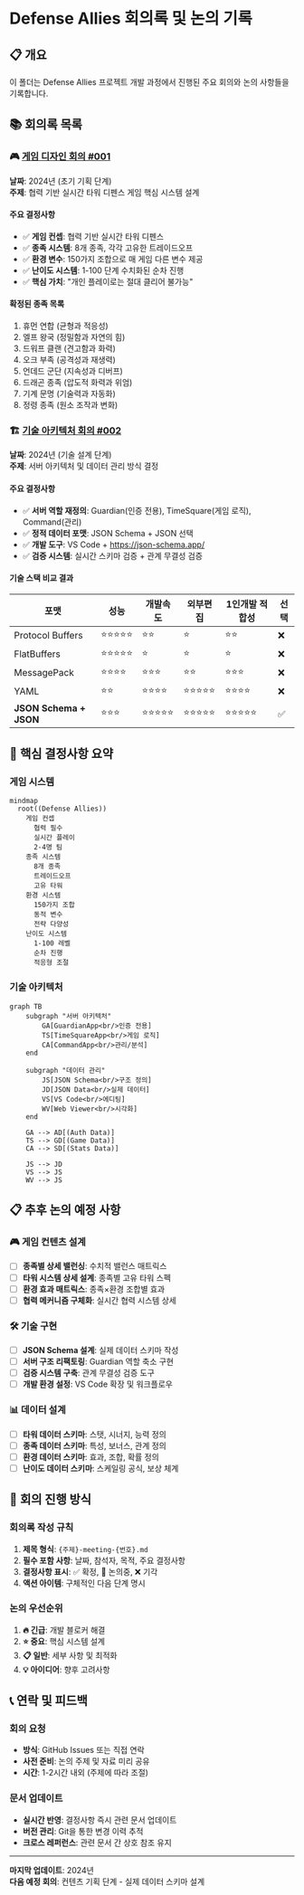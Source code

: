# Defense Allies 회의록 및 논의 기록

## 📋 개요
이 폴더는 Defense Allies 프로젝트 개발 과정에서 진행된 주요 회의와 논의 사항들을 기록합니다.

## 📚 회의록 목록

### 🎮 [게임 디자인 회의 #001](./game-design-meeting-001.md)
**날짜**: 2024년 (초기 기획 단계)  
**주제**: 협력 기반 실시간 타워 디펜스 게임 핵심 시스템 설계

#### 주요 결정사항
- ✅ **게임 컨셉**: 협력 기반 실시간 타워 디펜스
- ✅ **종족 시스템**: 8개 종족, 각각 고유한 트레이드오프
- ✅ **환경 변수**: 150가지 조합으로 매 게임 다른 변수 제공
- ✅ **난이도 시스템**: 1-100 단계 수치화된 순차 진행
- ✅ **핵심 가치**: "개인 플레이로는 절대 클리어 불가능"

#### 확정된 종족 목록
1. 휴먼 연합 (균형과 적응성)
2. 엘프 왕국 (정밀함과 자연의 힘)
3. 드워프 클랜 (견고함과 화력)
4. 오크 부족 (공격성과 재생력)
5. 언데드 군단 (지속성과 디버프)
6. 드래곤 종족 (압도적 화력과 위엄)
7. 기계 문명 (기술력과 자동화)
8. 정령 종족 (원소 조작과 변화)

### 🏗️ [기술 아키텍처 회의 #002](./technical-architecture-meeting-002.md)
**날짜**: 2024년 (기술 설계 단계)  
**주제**: 서버 아키텍처 및 데이터 관리 방식 결정

#### 주요 결정사항
- ✅ **서버 역할 재정의**: Guardian(인증 전용), TimeSquare(게임 로직), Command(관리)
- ✅ **정적 데이터 포맷**: JSON Schema + JSON 선택
- ✅ **개발 도구**: VS Code + https://json-schema.app/
- ✅ **검증 시스템**: 실시간 스키마 검증 + 관계 무결성 검증

#### 기술 스택 비교 결과
| 포맷 | 성능 | 개발속도 | 외부편집 | 1인개발 적합성 | 선택 |
|------|------|----------|----------|----------------|------|
| Protocol Buffers | ⭐⭐⭐⭐⭐ | ⭐⭐ | ⭐ | ⭐⭐ | ❌ |
| FlatBuffers | ⭐⭐⭐⭐⭐ | ⭐ | ⭐ | ⭐ | ❌ |
| MessagePack | ⭐⭐⭐⭐ | ⭐⭐⭐ | ⭐⭐ | ⭐⭐⭐ | ❌ |
| YAML | ⭐⭐ | ⭐⭐⭐⭐ | ⭐⭐⭐⭐⭐ | ⭐⭐⭐⭐ | ❌ |
| **JSON Schema + JSON** | ⭐⭐⭐ | ⭐⭐⭐⭐⭐ | ⭐⭐⭐⭐⭐ | ⭐⭐⭐⭐⭐ | ✅ |

## 🎯 핵심 결정사항 요약

### 게임 시스템
```mermaid
mindmap
  root((Defense Allies))
    게임 컨셉
      협력 필수
      실시간 플레이
      2-4명 팀
    종족 시스템
      8개 종족
      트레이드오프
      고유 타워
    환경 시스템
      150가지 조합
      동적 변수
      전략 다양성
    난이도 시스템
      1-100 레벨
      순차 진행
      적응형 조절
```

### 기술 아키텍처
```mermaid
graph TB
    subgraph "서버 아키텍처"
        GA[GuardianApp<br/>인증 전용]
        TS[TimeSquareApp<br/>게임 로직]
        CA[CommandApp<br/>관리/분석]
    end
    
    subgraph "데이터 관리"
        JS[JSON Schema<br/>구조 정의]
        JD[JSON Data<br/>실제 데이터]
        VS[VS Code<br/>에디팅]
        WV[Web Viewer<br/>시각화]
    end
    
    GA --> AD[(Auth Data)]
    TS --> GD[(Game Data)]
    CA --> SD[(Stats Data)]
    
    JS --> JD
    VS --> JS
    WV --> JS
```

## 📋 추후 논의 예정 사항

### 🎮 게임 컨텐츠 설계
- [ ] **종족별 상세 밸런싱**: 수치적 밸런스 매트릭스
- [ ] **타워 시스템 상세 설계**: 종족별 고유 타워 스펙
- [ ] **환경 효과 매트릭스**: 종족×환경 조합별 효과
- [ ] **협력 메커니즘 구체화**: 실시간 협력 시스템 상세

### 🛠️ 기술 구현
- [ ] **JSON Schema 설계**: 실제 데이터 스키마 작성
- [ ] **서버 구조 리팩토링**: Guardian 역할 축소 구현
- [ ] **검증 시스템 구축**: 관계 무결성 검증 도구
- [ ] **개발 환경 설정**: VS Code 확장 및 워크플로우

### 📊 데이터 설계
- [ ] **타워 데이터 스키마**: 스탯, 시너지, 능력 정의
- [ ] **종족 데이터 스키마**: 특성, 보너스, 관계 정의
- [ ] **환경 데이터 스키마**: 효과, 조합, 확률 정의
- [ ] **난이도 데이터 스키마**: 스케일링 공식, 보상 체계

## 🔄 회의 진행 방식

### 회의록 작성 규칙
1. **제목 형식**: `{주제}-meeting-{번호}.md`
2. **필수 포함 사항**: 날짜, 참석자, 목적, 주요 결정사항
3. **결정사항 표시**: ✅ 확정, 🔄 논의중, ❌ 기각
4. **액션 아이템**: 구체적인 다음 단계 명시

### 논의 우선순위
1. **🔥 긴급**: 개발 블로커 해결
2. **⭐ 중요**: 핵심 시스템 설계
3. **📋 일반**: 세부 사항 및 최적화
4. **💡 아이디어**: 향후 고려사항

## 📞 연락 및 피드백

### 회의 요청
- **방식**: GitHub Issues 또는 직접 연락
- **사전 준비**: 논의 주제 및 자료 미리 공유
- **시간**: 1-2시간 내외 (주제에 따라 조절)

### 문서 업데이트
- **실시간 반영**: 결정사항 즉시 관련 문서 업데이트
- **버전 관리**: Git을 통한 변경 이력 추적
- **크로스 레퍼런스**: 관련 문서 간 상호 참조 유지

---

**마지막 업데이트**: 2024년  
**다음 예정 회의**: 컨텐츠 기획 단계 - 실제 데이터 스키마 설계
